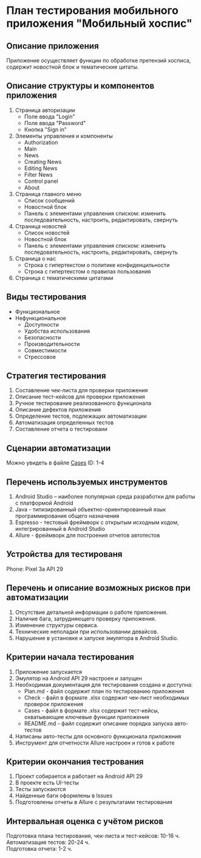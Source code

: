# План тестирования мобильного приложения "Мобильный хоспис"
 ## Описание приложения
Приложение  осуществляет функции по обработке претензий хосписа, содержит новостной блок и тематические цитаты.
## Описание структуры и компонентов приложения
1. Страница авторизации
    - Поле ввода "Login"
    - Поле ввода "Password"
    - Кнопка "Sign in"
2. Элементы управления и компоненты
    - Authorization
    - Main
    - News
    - Creating News
    - Editing News
    - Filter News
    - Control panel
    - About 
3. Страница главного меню
    - Список сообщений
    - Новостной блок
    - Панель с элементами управления списком: изменить последовательность, настроить, редактировать, свернуть
4. Страница новостей
    - Список новостей
    - Новостной блок
    - Панель с элементами управления списком: изменить последовательность, настроить, редактировать, свернуть
5. Страница о нас
    - Строка с гипертекстом о политике конфиденцильности
    - Строка с гипертекстом о правилах пользования
6. Страница с тематическими цитатами
  
## Виды тестирования
* Функциональное
* Нефункциональное
    - Доступности
    - Удобства использования
    - Безопасности
    - Производительности
    - Совместимости
    - Стрессовое
## Стратегия тестирования
1. Составление чек-листа для проверки приложения
1. Описание тест-кейсов для проверки приложения
1. Ручное тестирование реализованного функционала
1. Описание дефектов приложения
1. Определение тестов, подлежащих автоматизации
1. Автоматизация определенных тестов
1. Составление отчета о тестироваии
## Сценарии автоматизации
Можно увидеть в файле [Cases](https://github.com/RytoryQA/Diploma/blob/main/Cases.xlsx) ID: 1-4
## Перечень используемых инструментов
1. Android Studio – наиболее популярная среда разработки для работы с платформой Android
2. Java - типизированный объектно-ориентированный язык программирования общего назначения
1. Espresso - тестовый фреймворк с открытым исходным кодом, интегрированный в Android Studio
1. Allure - фреймворк  для построения отчетов автотестов
## Устройства для тестированя
Phone: Pixel 3a API 29
## Перечень и описание возможных рисков при автоматизации
1. Отсутствие детальной информации о работе приложения.
3. Наличие бага, затрудняющего проверку приложения.
4. Изменение структуры сервиса.
5. Технические неполадки при использовании девайсов.
6. Нарушение в установке и запуске эмулятора в Android Studio.
## Критерии начала тестирования
1. Приложение запускается
2. Эмулятор на Android API 29 настроен и запущен
3. Необходимая документация для тестирования создана и доступна:
    - Plan.md - файл содержит план по тестированию приложения
    - Check - файл в формате .xlsx содержит чек-лист необходимых проверок приложения
    - Cases - файл в формате .xlsx содержит тест-кейсы, охватывающие ключевые функции приложения
    - README.md - файл содержит описание порядка запуска авто-тестов
4. Написаны авто-тесты для основного функционала приложения
5. Инструмент для отчетности Allure настроен и готов к работе
## Критерии окончания тестрования
1. Проект собирается и работает на Android API 29
2. В проекте есть UI-тесты
4. Тесты запускаются
5. Найденные баги оформлены в Issues
6. Подготовлены отчеты в Allure с результатами тестирования
## Интервальная оценка с учётом рисков
Подготовка плана тестирования, чек-листа и тест-кейсов: 10-16 ч.  
Автоматизация тестов: 20-24 ч.  
Подготовка отчета: 1-2 ч.  

